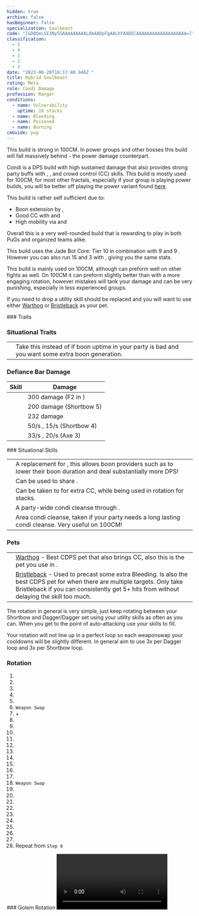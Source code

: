 ```yaml
---
hidden: true
archive: false
hasBeginner: false
specialization: Soulbeast
code: "[&DQQeLSE3Ny55AAAAAAAAAL8AAADpFgAALhYAADQlAAAAAAAAAAAAAAAAAAA=]"
classification:
  - 5
  - 4
  - 3
  - 2
  - 3
date: "2023-06-20T18:17:40.946Z "
title: Hybrid Soulbeast
rating: Meta
role: Condi Damage
profession: Ranger
conditions:
  - name: Vulnerability
    uptime: 10 stacks
  - name: Bleeding
  - name: Poisoned
  - name: Burning
cmGuide: pug
---
```

<Warning>
 
This build is strong in 100CM. In power groups and other bosses this build will fall massively behind <BuildLink specialization="Soulbeast" build="Power Soulbeast"/> - the power damage counterpart.

</Warning>

Condi <Specialization name="Soulbeast"/> is a DPS build with high sustained damage that also provides strong party buffs with <Skill name="Sun Spirit"/>, <Skill name="One Wolf Pack"/>, and crowd control (CC) skills. This build is mostly used for 100CM, for most other fractals, especially if your group is playing power builds, you will be better off playing the power variant found [here](/builds/ranger/power-soulbeast/).

This build is rather self sufficient due to:

- Boon extension by <Trait name="Essence of speed"/>, <Skill name="We heal as one"/>
- Good CC with <Skill id="46432"/> and <Skill name="Concussion Shot"/>
- High mobility via <Skill name="Instinctive Engage"/> and <Skill name="Quick Shot"/>

Overall this is a very well-rounded build that is rewarding to play in both PuGs and organized teams alike.

<Divider text="Equipment"/>

<CharacterWithAr>
<Character title="Hybrid Soulbeast" gear='{"attributes":{"profession":"Ranger","specialization":"Soulbeast","data":{"Health":22022,"Armor":2493,"Power":3073,"Precision":1883,"Toughness":1375,"Vitality":1610,"Ferocity":910,"Condition Damage":2657,"Expertise":748,"Concentration":225,"Healing Power":0,"Agony Resistance":150,"Condition Duration":0.49866666666666665,"Boon Duration":0.15,"Critical Chance":0.9704761904761905,"Critical Damage":2.1066666666666665,"Power Coefficient":4165.924,"Power2 Coefficient":0,"Burning Coefficient":1.84,"Bleeding Coefficient":26.57812933333333,"Poison Coefficient":5.9704,"Torment Coefficient":0.35,"Confusion Coefficient":0,"Flat DPS":0,"Bleeding Duration":0.5,"Siphon Base Coefficient":139.75,"Effective Power":13912.556219096941,"NonCrit Effective Power":6708.099715624999,"Power DPS":22317.54018270512,"Power2 DPS":0,"Siphon DPS":139.75,"Bleeding Damage":386.212565375,"Bleeding Stacks":53.12082116088888,"Bleeding DPS":20515.92861537348,"Burning Damage":868.8752718750001,"Burning Stacks":2.757546666666667,"Burning DPS":2395.9641097080003,"Confusion Damage":342.746633125,"Confusion Stacks":0,"Confusion DPS":0,"Poison Damage":308.792575,"Poison Stacks":8.947639466666665,"Poison DPS":2762.964631083626,"Torment Damage":433.65733125,"Torment Stacks":0.5245333333333333,"Torment DPS":227.467725485,"Damage":48359.61526435523,"Effective Health":109255414.92537315,"Survivability":55544.186540606584,"Effective Healing":390,"Healing":390}},"armor":{"weight":"Medium","helmAffix":"Viper","helmRuneId":24762,"helmRune":"Krait","helmRuneCount":6,"helmInfusionId":37130,"shouldersAffix":"Viper","shouldersRuneId":24762,"shouldersRune":"Krait","shouldersRuneCount":6,"shouldersInfusionId":37130,"coatAffix":"Viper","coatRuneId":24762,"coatRune":"Krait","coatRuneCount":6,"coatInfusionId":37130,"glovesAffix":"Viper","glovesRuneId":24762,"glovesRune":"Krait","glovesRuneCount":6,"glovesInfusionId":37130,"leggingsAffix":"Viper","leggingsRuneId":24762,"leggingsRune":"Krait","leggingsRuneCount":6,"leggingsInfusionId":37130,"bootsAffix":"Viper","bootsRuneId":24762,"bootsRune":"Krait","bootsRuneCount":6,"bootsInfusionId":37130},"weapon":{"weapon1MainId":76158,"weapon1MainType":"Axe","weapon1MainSigil1Id":24605,"weapon1MainAffix":"Viper","weapon1MainInfusion1Id":86113,"weapon1OffId":30700,"weapon1OffType":"Torch","weapon1OffSigilId":24560,"weapon1OffAffix":"Viper","weapon1OffInfusionId":86113,"weapon2MainId":30687,"weapon2MainType":"Dagger","weapon2MainSigil1Id":44944,"weapon2MainAffix":"Viper","weapon2MainInfusion1Id":86113,"weapon2OffId":76158,"weapon2OffType":"Axe","weapon2OffSigilId":24560,"weapon2OffAffix":"Viper","weapon2OffInfusionId":86113},"backAndTrinket":{"backItemAffix":"Viper","backItemInfusion1Id":37130,"backItemInfusion2Id":37130,"amuletAffix":"Viper","ring1Affix":"Viper","ring1Infusion1Id":37130,"ring1Infusion2Id":86113,"ring1Infusion3Id":86113,"ring2Affix":"Viper","ring2Infusion1Id":86113,"ring2Infusion2Id":86113,"ring2Infusion3Id":86113,"accessory1Affix":"Viper","accessory1InfusionId":86113,"accessory2Affix":"Viper","accessory2InfusionId":86113},"consumables":{"foodId":91878,"utilityId":48917},"skills":{"healId":31914,"utility1Id":12633,"utility2Id":12537,"utility3Id":40498,"eliteId":45717},"assumedBuffs":{"value":[{"id":"might","type":"Boon"},{"id":"fury","type":"Boon"},{"id":"protection","type":"Boon"},{"id":"vulnerability","type":"Condition"},{"id":"jade-bot","gw2id":96613,"type":"Item"},{"id":"omnipotion","gw2id":79722,"type":"Item"}]},"traits":{"selection":[[1069,1846,1888],[1606,970,1066],[2071,2161,2128]],"lines":[30,32,55]}}'>

This build uses the Jade Bot Core: Tier 10 in combination with 9 <Item name="Malign +9 Agony Infusion"/> and 9 <Item name="Spiteful +9 Agony Infusion"/>. However you can also run 15 <Item name="Malign +9 Agony Infusion"/> and 3 <Item name="Spiteful +9 Agony Infusion"/> with <Item id="91876"/>, giving you the same stats.

This build is mainly used on 100CM, although can preform well on other fights as well. On 100CM it can preform slightly better than <Specialization name="Soulbeast" text="Condi Soulbeast"/> with a more engaging rotation, however mistakes will tank your damage and can be very punishing, especially in less experienced groups.

If you need to drop a utiltiy skill <Skill name="Sic Em"/> should be replaced and you will want to use either [Warthog](https://wiki.guildwars2.com/wiki/Juvenile_Warthog) or [Bristleback](https://wiki.guildwars2.com/wiki/Juvenile_Bristleback) as your pet.

</Character>
</CharacterWithAr>

<Divider text="Build"/>

<Grid>
<GridItem sm="7">
### Traits
<Traits traits1Id="32" traits1="Beastmastery" traits1SelectedIds="1606,970,1066" traits2Id="30" traits2="Skirmishing" traits2SelectedIds="1069,1846,1888" traits3Id="55" traits3="Soulbeast" traits3SelectedIds="2071,2161,2128" unembossed/>

### Situational Traits

|                                                         |                                                                                                                                |
| ------------------------------------------------------- | ------------------------------------------------------------------------------------------------------------------------------ |
| <Trait name="Essence of Speed" size="big" disableText/> | Take this instead of <Trait name="Predators Cunning"/> if boon uptime in your party is bad and you want some extra boon generation. |

### Defiance Bar Damage

| Skill                                                  | Damage                                                                                   |
| ------------------------------------------------- | --------------------------------------------------------------------------------- |
| <Skill id="46432"/>        | 300 damage (F2 in <Skill id="42944"/>)                                            |
| <Skill id="12508"/>        | 200 damage (Shortbow 5)                                                           |
| <Skill name="Spike Trap"/> | 232 damage                                                                        |
| <Skill id="12507"/>        | 50/s <Condition name="Immobile"/>, 15/s <Condition name="Crippled"/> (Shortbow 4) |
| <Skill id="12490"/>        | 33/s <Condition name="Chilled"/>, 20/s <Condition name="Weakness"/> (Axe 3)       |


</GridItem>

<GridItem sm="5">
### Situational Skills

|                                                       |                                                                                                                                                                                   |
| ----------------------------------------------------- | --------------------------------------------------------------------------------------------------------------------------------------------------------------------------------- |
| <Skill name="Moa Stance" size="big" disableText/>     | A replacement for <Skill name="Vipers Nest"/>, this allows boon providers such as <Specialization name="Renegade"/> to lower their boon duration and deal substantially more DPS! |
| <Skill name="Dolyak Stance" size="big" disableText/>  | Can be used to share <Boon name="Stability"/>.                                                                                                                                    |
| <Skill name="Spike Trap" size="big" disableText/>     | Can be taken to for extra CC, while being used in rotation for <Condition name="Bleeding"/> stacks.                                                                               |
| <Skill name="Bear stance" size="big" disableText/>    | A party-wide condi cleanse through <Trait name="leaderofthepack"/>.                                                                                                               |
| <Skill name="Healing Spring" size="big" disableText/> | Area condi cleanse, taken if your party needs a long lasting condi cleanse. Very useful on 100CM!                                                                                 |

### Pets
|                                                       |                                                                                                                                                                                   |
| ----------------------------------------------------- | --------------------------------------------------------------------------------------------------------------------------------------------------------------------------------- |
| <Skill id="46432" size="big" disableText/>     |  [Warthog](https://wiki.guildwars2.com/wiki/Juvenile_Warthog) - Best CDPS pet that also brings CC, also this is the pet you use in <Skill id="42944"/>. |
| <Skill name="Sharpen Spines" size="big" disableText/>     |  [Bristleback](https://wiki.guildwars2.com/wiki/Juvenile_Bristleback) - Used to precast some extra Bleeding. Is also the best CDPS pet for when there are multiple targets. Only take Bristleback if you can consistently get 5+ hits from <Skill name="Rain of Spikes"/> without delaying the skill too much. |

</GridItem>
</Grid>

<Divider text="Rotation / Skill usage"/>

<Grid>
<GridItem sm="6">

The rotation in general is very simple, just keep rotating between your Shortbow and Dagger/Dagger set using your utility skills as often as you can. When you get to the point of auto-attacking use your <Skill id="42944"/> skills to fill.

Your rotation will not line up in a perfect loop so each weaponswap your cooldowns will be slightly different. In general aim to use 3x <Skill name="Double Arc"/> per Dagger loop and 3x <Skill name="Poison Volley"/> per Shortbow loop.

### Rotation

1.  <Skill name="Vipers Nest"/>
2.  <Skill name="One Wolf Pack"/>
3.  <Skill name="Poison Volley"/>
4.  <Skill name="Crippling Shot"/>
5.  <Skill name="Concussion Shot"/>
6.  `Weapon Swap`
7.  <Skill name="Vulture Stance"/> + <Skill name="Sharpening Stone"/>
8.  <Skill name="Double Arc"/>
9.  <Skill name="Stalkers Strike"/>
10. <Skill name="Crippling Talon"/>
11. <Skill id="44514"/>
12. <Skill name="Primal Cry"/>
13. <Skill name="Crippling Talon"/>
14. <Skill name="Double Arc"/>
15. <Skill name="Stalkers Strike"/>
16. <Skill name="Double Arc"/>
17. <Skill name="Crippling Talon"/>
18. `Weapon Swap`
19. <Skill name="Poison Volley"/>
20. <Skill name="Crippling Shot"/>
21. <Skill name="Vipers Nest"/>
22. <Skill id="44514"/>
23. <Skill name="Poison Volley"/>
24. <Skill name="Primal Cry"/>
25. <Skill name="Crippling Shot"/>
26. <Skill name="Concussion Shot"/>
27. <Skill name="Poison Volley"/>
28. Repeat from `Step 6`


</GridItem>

<GridItem sm="6">
### Golem Rotation

<Video youtube="" caption=""/>

<Card title="Precasting">

#### **Stances**

As a <Specialization name="Soulbeast" text="Condi Soulbeast"/> we have three important stances to share with <Trait name="Leader of the Pack"/> when precasting.

**<Skill name="Moa Stance"/> -** This will increase your party members' boon duration by 66%, which when added to the conversion from <Item id="74185"/> means your party will have close to 100% boon duration without even swapping gear. This means any boons your party stacks duration will be close to double.

**<Skill name="Vulture Stance"/> -** This will help your party stack some initial condis and some initial <Boon name="Might"/> at the start of the fight and should be the last thing you cast before taking the _Mistlock Singularity_.

#### **Boons**

**<Boon name="Might"/> -** Before starting fights we want to have 25 stacks of <Boon name="Might"/>, the standard way of this in fractals is by blasting a fire field. If no one else in your party will provide one you can use <Skill name="Bonfire"/> on a torch. In the fire field, we want to use blast finishers which each one will give 3 stacks of <Boon name="Might"/> for 20 seconds (not accounting for boon duration). Our main blast is from <Skill name="Call of the Wild"/> which can be used twice and also gives 6 stacks of might for 10 seconds along with the blast (again not accounting for boon duration).

**<Boon name="Fury"/> and <Boon name="Swiftness"/> -** We can provide these boons again by using <Skill name="Call of the Wild"/>. These boons stack up to 30 seconds, so by blasting twice with Warhorn and under the effect of <Skill name="Moa Stance"/>, we can provide the maximum duration for our party.

#### **Skills**

**<Skill name="Sharpening Stone"/> -** Used for some additional <Condition name="Bleeding"/> at the start of the fight. If you use a second time while you still have charges left, the original charges will be overwritten.

**<Skill name="Sharpen Spines"/> -** Can be precasted by merging with Bristleback for extra bleeding at the start of the fight. This stacks in intensity so you can use the skill after taking the mistlock giving you 10 stacks of <Condition name="Bleeding"/>.

**<Skill name="Double Arc"/> -** Can be precasted giving you the effect _Poisonous Strike_ lasting for 7 seconds. When you have this effect and are merged your next 2 attacks will inflict 1 stack of <Condition name="poisoned" text ="Poison"/> lasting for 6 seconds. This skill can be used twice giving you 3 charges.
</Card>

</GridItem>
</Grid> 
